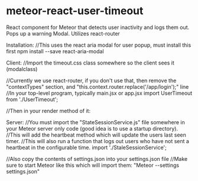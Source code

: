# meteor-react-user-timeout
React component for Meteor that detects user inactivity and logs them out. Pops up a warning Modal. 
Utilizes react-router

Installation:
//This uses the react aria modal for user popup, must install this first
npm install --save react-aria-modal

Client:
//Import the timeout.css class somewhere so the client sees it (modalclass)

//Currently we use react-router, if you don't use that, then remove the "contextTypes" section, and "this.context.router.replace('/app/login');" line
//In your top-level program, typically main.jsx or app.jsx
import UserTimeout from './UserTimeout';

//Then in your render method of it:
<UserTimeout />



Server:
//You must import the "StateSessionService.js" file somewhere in your Meteor server only code (good idea is to use a startup directory).
//This will add the heartbeat method which will update the users last seen timer. 
//This will also run a function that logs out users who have not sent a heartbeat in the configurable time. 
import './StaleSessionService';

//Also copy the contents of settings.json into your settings.json file
//Make sure to start Meteor like this which will import them:  "Meteor --settings settings.json"
